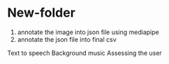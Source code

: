 # New-folder

1. annotate the image into json file using mediapipe
2. annotate the json file into final csv

 Text to speech 
 Background music
 Assessing the user
 
